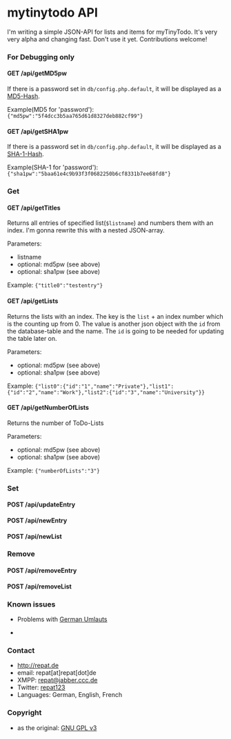 mytinytodo API
======
I'm writing a simple JSON-API for lists and items for myTinyTodo. It's very very alpha and changing fast. Don't use it yet. Contributions welcome!

### For Debugging only
#### GET /api/getMD5pw
If there is a password set in `db/config.php.default`, it will be displayed as a [MD5-Hash](https://en.wikipedia.org/wiki/MD5 "MD5 on wikipedia").

Example(MD5 for 'password'):
`{"md5pw":"5f4dcc3b5aa765d61d8327deb882cf99"}`

#### GET /api/getSHA1pw
If there is a password set in `db/config.php.default`, it will be displayed as a [SHA-1-Hash](https://en.wikipedia.org/wiki/SHA-1 "SHA-1 on wikipedia").

Example(SHA-1 for 'password'):
`{"sha1pw":"5baa61e4c9b93f3f0682250b6cf8331b7ee68fd8"}`

### Get

#### GET /api/getTitles
Returns all entries of specified list(`$listname`) and numbers them with an index. I'm gonna rewrite this with a nested JSON-array.

Parameters:
* listname
* optional: md5pw (see above)
* optional: sha1pw (see above)

Example:
`{"title0":"testentry"}`

#### GET /api/getLists
Returns the lists with an index. The key is the `list` + an index number which is the counting up from 0. The value is another json object with the `id` from the database-table and the name. The `id` is going to be needed for updating the table later on.

Parameters:
* optional: md5pw (see above)
* optional: sha1pw (see above)

Example:
`{"list0":{"id":"1","name":"Private"},"list1":{"id":"2","name":"Work"},"list2":{"id":"3","name":"University"}}`

#### GET /api/getNumberOfLists
Returns the number of ToDo-Lists

Parameters:
* optional: md5pw (see above)
* optional: sha1pw (see above)

Example:
`{"numberOfLists":"3"}`

### Set

#### POST /api/updateEntry
#### POST /api/newEntry
#### POST /api/newList

### Remove

#### POST /api/removeEntry
#### POST /api/removeList

### Known issues
* Problems with [German Umlauts](https://en.wikipedia.org/wiki/Germanic_umlaut "German Umlauts on Wikipedia")

-

### Contact
* http://repat.de
* email: repat[at]repat[dot]de
* XMPP: repat@jabber.ccc.de
* Twitter: [repat123](https://twitter.com/repat123 "repat123 on twitter")
* Languages: German, English, French

### Copyright
* as the original: [GNU GPL v3](http://opensource.org/licenses/GPL-3.0 "GPL 3.0 on opensource.org")
